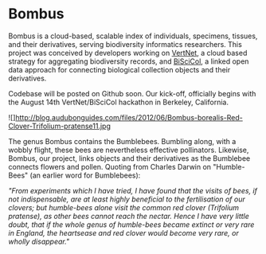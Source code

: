 # Bombus
Bombus is a cloud-based, scalable index of individuals, specimens, tissues, and their derivatives, serving biodiversity informatics researchers. This project was conceived by developers working on <a href="http://vertnet.org/index.php">VertNet</a>, a cloud based strategy for aggregating biodiversity records, and <a href="http://biscicol.blogspot.com/">BiSciCol</a>, a linked open data approach for connecting biological collection objects and their derivatives.

Codebase will be posted on Github soon.  Our kick-off, officially begins with the August 14th VertNet/BiSciCol hackathon in Berkeley, California.

![]http://blog.audubonguides.com/files/2012/06/Bombus-borealis-Red-Clover-Trifolium-pratense11.jpg

The genus Bombus contains the Bumblebees. Bumbling along, with a wobbly flight, these bees are nevertheless effective pollinators.  Likewise, Bombus, our project, links objects and their derivatives as the Bumblebee connects flowers and pollen.  Quoting from Charles Darwin on "Humble-Bees" (an earlier word for Bumblebees): 

<i>"From experiments which I have tried, I have found that the visits of bees, if not indispensable, are at least highly beneficial to the fertilisation of our clovers; but humble-bees alone visit the common red clover (Trifolium pratense), as other bees cannot reach the nectar. Hence I have very little doubt, that if the whole genus of humble-bees became extinct or very rare in England, the heartsease and red clover would become very rare, or wholly disappear."</i>


